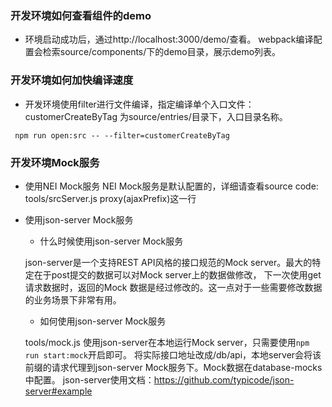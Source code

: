 ### 开发环境如何查看组件的demo

- 环境启动成功后，通过http://localhost:3000/demo/查看。
webpack编译配置会检索source/components/下的demo目录，展示demo列表。

### 开发环境如何加快编译速度
- 开发环境使用filter进行文件编译，指定编译单个入口文件：
customerCreateByTag 为source/entries/目录下，入口目录名称。
```
 npm run open:src -- --filter=customerCreateByTag
```

### 开发环境Mock服务
- 使用NEI Mock服务
NEI Mock服务是默认配置的，详细请查看source code: tools/srcServer.js proxy(ajaxPrefix)这一行

- 使用json-server Mock服务
  - 什么时候使用json-server Mock服务
  
  json-server是一个支持REST API风格的接口规范的Mock server。最大的特定在于post提交的数据可以对Mock server上的数据做修改，
  下一次使用get请求数据时，返回的Mock 数据是经过修改的。这一点对于一些需要修改数据的业务场景下非常有用。
  
  - 如何使用json-server Mock服务
  
  tools/mock.js 使用json-server在本地运行Mock server，只需要使用```npm run start:mock```开启即可。
  将实际接口地址改成/db/api，本地server会将该前缀的请求代理到json-server Mock服务下。Mock数据在database-mocks中配置。
  json-server使用文档：https://github.com/typicode/json-server#example
